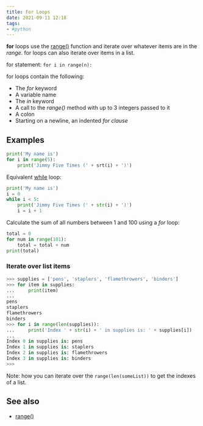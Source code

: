 ```yaml
---
title: For Loops
date: 2021-09-11 12:18
tags:
- #python
---
```


**for** loops use the [range()](20210911122111-range-function.md) function and
iterate over whatever items are in the _range_. for loops can also iterate over
items in a list.

for statement: `for i in range(n):`

for loops contain the following:

* The _for_ keyword
* A variable name
* The _in_ keyword
* A call to the _range()_ method with up to 3 integers passed to it
* A colon
* Starting on a newline, an indented _for clause_

## Examples

```python
print('My name is')
for i in range(5):
    print('Jimmy Five Times (' + srt(i) + ')')
```

Equivalent [while](20210911083636-while-loop-statements.md) loop:

```python
print('My name is')
i = 0
while i < 5:
    print('Jimmy Five Times (' + str(i) + ')')
    i = i + 1
```

Calculate the sum of all numbers between 1 and 100 using a _for_ loop:

```python
total = 0
for num in range(101):
    total = total + num
print(total)
```

### Iterate over list items

```python
>>> supplies = ['pens', 'staplers', 'flamethrowers', 'binders']
>>> for item in supplies:
...     print(item)
...
pens
staplers
flamethrowers
binders
>>> for i in range(len(supplies)):
...     print('Index ' + str(i) + ' in supplies is: ' + supplies[i])
...
Index 0 in supplies is: pens
Index 1 in supplies is: staplers
Index 2 in supplies is: flamethrowers
Index 3 in supplies is: binders
>>>
```

Note: how you can iterate over the `range(len(someList))` to get the indexes of
a list.

## See also

* [range()](20210911122111-range-function.md)

